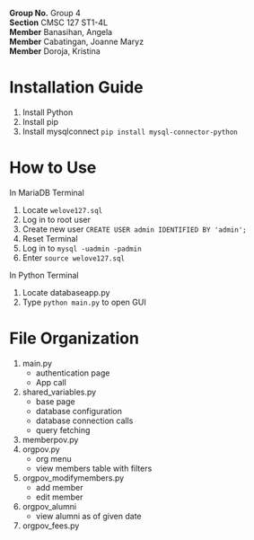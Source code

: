 **Group No.** Group 4 <br/>
**Section** CMSC 127 ST1-4L <br/>
**Member** Banasihan, Angela <br/>
**Member** Cabatingan, Joanne Maryz <br/>
**Member** Doroja, Kristina <br/>

# Installation Guide
1. Install Python
2. Install pip
3. Install mysqlconnect `pip install mysql-connector-python`

# How to Use
In MariaDB Terminal
1. Locate `welove127.sql`
2. Log in to root user
3. Create new user `CREATE USER admin IDENTIFIED BY 'admin';`
4. Reset Terminal
5. Log in to `mysql -uadmin -padmin`
6. Enter `source welove127.sql`

In Python Terminal
1. Locate databaseapp.py
2. Type `python main.py` to open GUI

# File Organization
1. main.py
    - authentication page
    - App call
2. shared_variables.py
    - base page
    - database configuration
    - database connection calls
    - query fetching
3. memberpov.py
4. orgpov.py
    - org menu
    - view members table with filters
5. orgpov_modifymembers.py
    - add member
    - edit member
6. orgpov_alumni
    - view alumni as of given date
7. orgpov_fees.py
